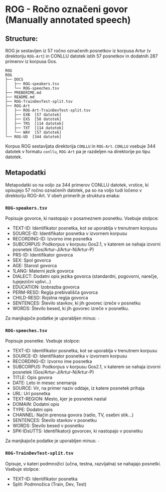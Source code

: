 # ROG - Ročno označeni govor (Manually annotated speech)

## Structure:

ROG je sestavljen iz 57 ročno označenih posnetkov iz korpusa Artur (v direktoriju `ROG-Art`) in CONLLU datotek istih 57 posnetkov in dodatnih 287 primerov iz korpusa Gos.


```
ROG
ROG
├── DOCS
│   ├── ROG-speakers.tsv
│   └── ROG-speeches.tsv
├── PREBERIME.md
├── README.md
├── ROG-TrainDevTest-split.tsv
├── ROG-Art
│   ├── ROG-Art-TrainDevTest-split.tsv
│   ├── EXB  [57 datotek]
│   ├── EXS  [58 datotek]
│   ├── TRS  [114 datotek]
│   ├── TXT  [114 datotek]
│   └── WAV  [57 datotek]
└── ROG-UD  [344 datotek]
```

Korpus ROG sestavljata direktorija `CONLLU` in `ROG-Art`. `CONLLU` vsebuje 344 datotek v formatu `conllu`, `ROG-Art` pa je razdeljen na direktorije po tipu datotek.

## Metapodatki

Metapodatki so na voljo za 344 primerov CONLLU datotek, vrstice, ki opisujejo 57 ročno označenih datotek, pa so na voljo tudi ločeno v direktoriju ROG-Art. V obeh primerih je struktura enaka:

### `ROG-speakers.tsv`

Popisuje govorce, ki nastopajo v posameznem posnetku. Vsebuje stolpce:

* TEXT-ID: Identifikator posnetka, kot se uporablja v trenutnem korpusu
* SOURCE-ID: Identifikator posnetka v izvornem korpusu
* RECORDING-ID: Izvorno ime posnetka
* SUBCORPUS: Podkorpus v korpusu Gos2.1, v katerem se nahaja izvorni posnetek (Gos/Artur-J/Artur-N/Artur-P)
* PRS-ID: Identifikator govorca
* SEX: Spol govorca
* AGE: Starost govorca
* 1LANG: Materni jezik govorca
* DIALECT: Dodatni opis jezika govorca (standardni, pogovorni, narečje, tujejezični vplivi...)
* EDUCATION: Izobrazba govorca
* PERM-RESD: Regija prebivališča govorca
* CHILD-RESD: Rojstna regija govorca
* SENTENCES: Število stavkov, ki jih govorec izreče v posnetku
* WORDS: Število besed, ki jih govorec izreče v posnetku.

Za manjkajoče podatke je uporabljen minus: `-`

### `ROG-speeches.tsv`

Popisuje posnetke. Vsebuje stolpce:

* TEXT-ID: Identifikator posnetka, kot se uporablja v trenutnem korpusu
* SOURCE-ID: Identifikator posnetka v izvornem korpusu
* RECORDING-ID: Izvorno ime posnetka
* SUBCORPUS: Podkorpus v korpusu Gos2.1, v katerem se nahaja izvorni posnetek (Gos/Artur-J/Artur-N/Artur-P)
* TITLE: Opis govora
* DATE: Leto in mesec snemanja
* SOURCE: Vir, na primer naziv oddaje, iz katere posnetek prihaja
* URL: Url posnetka
* TEXT-REGION: Mesto, kjer je posnetek nastal
* DOMAIN: Dodatni opis
* TYPE: Dodatni opis
* CHANNEL: Način prenosa govora (radio, TV, osebni stik...)
* SENTENCES: Število stavkov v posnetku
* WORDS: Število besed v posnetku
* SPK-IDsUTTS: Identifikatorji govorcev, ki nastopajo v posnetku

Za manjkajoče podatke je uporabljen minus: `-`

### `ROG-TrainDevTest-split.tsv`

Opisuje, v kateri podmnožici (učna, testna, razvijalna) se nahajajo posnetki. Vsebuje stolpce:
* TEXT-ID: Identifikator posnetka
* Split: Podmnožica (Train, Dev, Test)
